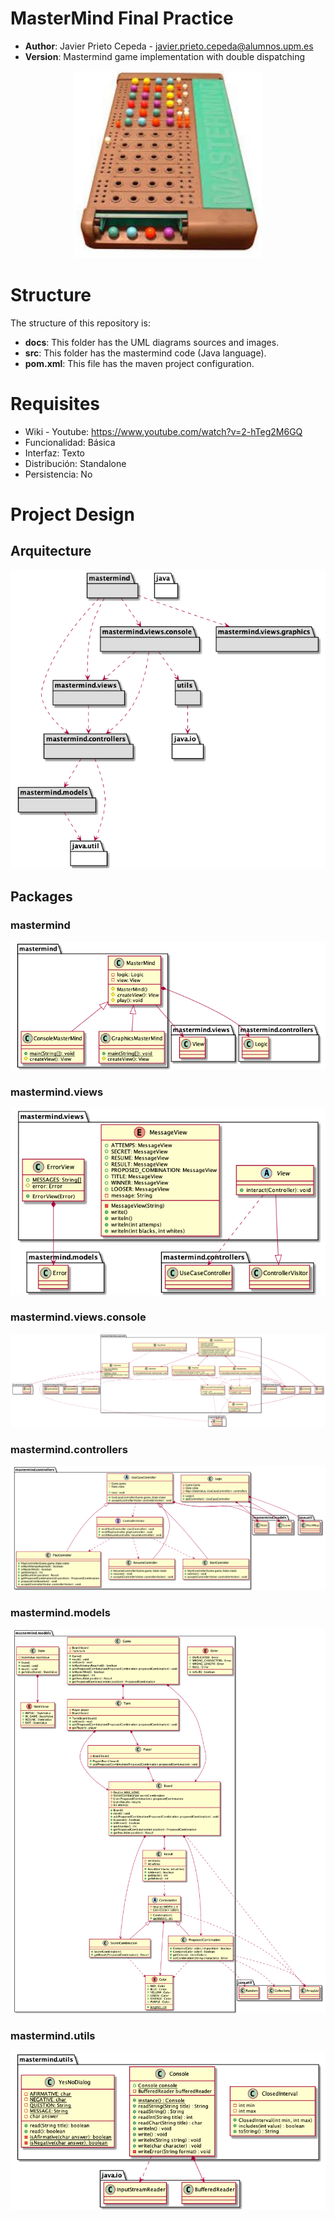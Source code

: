 # MasterMind Final Practice

* **Author**: Javier Prieto Cepeda - javier.prieto.cepeda@alumnos.upm.es
* **Version**: Mastermind game implementation with double dispatching
<p align="center">
<img width="300" height="300" src="docs/images/Dibujo.jpg">
</p>

# Structure

The structure of this repository is:

* **docs**: This folder has the UML diagrams sources and images.
* **src**: This folder has the mastermind code (Java language).
* **pom.xml**: This file has the maven project configuration.

# Requisites

* Wiki - Youtube: https://www.youtube.com/watch?v=2-hTeg2M6GQ
* Funcionalidad: Básica
* Interfaz: Texto
* Distribución: Standalone
* Persistencia: No

# Project Design

## Arquitecture

![arquitecture](docs/images/arquitectura.png)

## Packages


### mastermind

![mastermind](docs/images/paqueteMasterMind.png)

### mastermind.views

![views](docs/images/paqueteMastermindViews.png)

### mastermind.views.console

![console](docs/images/paqueteMastermindViewsConsole.png)

### mastermind.controllers

![controllers](docs/images/paqueteMastermindControllers.png)

### mastermind.models

![models](docs/images/paqueteMastermindModels.png)

### mastermind.utils

![views](docs/images/paqueteMastermindUtils.png)

